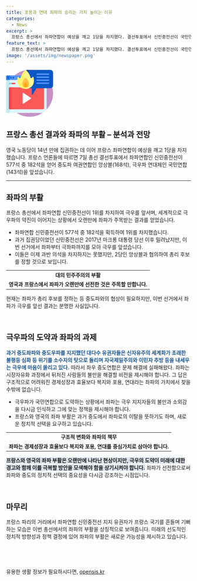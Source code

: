 ```yaml
---
title: 포용과 연대 좌파의 승리는 가치 높이는 이유
categories:
  - News
excerpt: >
  프랑스 총선에서 좌파연합이 예상을 깨고 1당을 차지했다. 결선투표에서 신민중전선이 국민연합과 앙상블을 앞섰으며, 좌파가 오랜만에 선전한 것은 주목할 만하다. 영국에서도 노동당이 집권하여 변화를 이끌고 있다. 두 나라에서 좌파의 선전은 극우파의 흐름에 반대하는 결과로 해석될 수 있다. 하지만 좌파는 구조적 어려움에 직면하여 뒤처진 사람들의 불만을 해결할 비전을 제시해야 한다.
feature_text: >
  프랑스 총선에서 좌파연합이 예상을 깨고 1당을 차지했다. 결선투표에서 신민중전선이 국민연합과 앙상블을 앞섰으며, 좌파가 오랜만에 선전한 것은 주목할 만하다. 영국에서도 노동당이 집권하여 변화를 이끌고 있다. 두 나라에서 좌파의 선전은 극우파의 흐름에 반대하는 결과로 해석될 수 있다. 하지만 좌파는 구조적 어려움에 직면하여 뒤처진 사람들의 불만을 해결할 비전을 제시해야 한다.
image: '/assets/img/newspaper.png'
---
```


<p><img src="/assets/img/news.png" alt="rentncar 속보" /></p>

<h2>프랑스 총선 결과와 좌파의 부활 – 분석과 전망</h2>

<p data-ke-size="size16">영국 노동당이 14년 만에 집권하는 데 이어 프랑스 좌파연합이 예상을 깨고 1당을 차지했습니다. 프랑스 언론들에 따르면 7일 총선 결선투표에서 좌파연합인 신민중전선이 577석 중 182석을 얻어 중도파 여권연합인 앙상블(168석), 극우파 연대체인 국민연합(143석)을 앞섰습니다.</p>

<hr>

<h2 data-ke-size="size26">좌파의 부활</h2>

<p data-ke-size="size16">프랑스 총선에서 좌파연합 신민중전선이 1위를 차지하여 극우를 앞서며, 세계적으로 극우파의 약진이 이어지는 상황에서 오랜만에 좌파가 주목받는 결과를 얻었습니다.</p>

<ul>
  <li>좌파연합 신민중전선이 577석 중 182석을 획득하여 1위를 차지했습니다.</li>
  <li>과거 집권당이었던 신민중전선은 2017년 마크롱 대통령 당선 이후 밀려났지만, 이번 선거에서 좌파부터 극좌파까지를 모아 극우를 앞섰습니다.</li>
  <li>이들은 이제 과반 의석을 차지하지는 못했지만, 2당인 앙상블과 협의하여 총리 후보를 정할 것으로 보입니다.</li>
</ul>

<table>
  <tr>
    <td style="text-align: center; height: 17px;"><b>대의 민주주의의 부활</b></td>
  </tr>
  <tr>
    <td style="text-align: center; height: 17px;"><b>영국과 프랑스에서 좌파가 오랜만에 선전한 것은 주목할 만합니다.</b></td>
  </tr>
</table>

<p data-ke-size="size16">현재는 좌파가 총리 후보를 정하는 등 중도파와의 협상이 필요하지만, 이번 선거에서 좌파가 극우를 앞선 결과는 분명한 사실입니다.</p>

<p data-ke-size="size16">&nbsp;</p>

<h2 data-ke-size="size26">극우파의 도약과 좌파의 과제</h2>

<p data-ke-size="size16"><b><span style="color: #1a5490;">과거 중도좌파와 중도우파를 지지했던 대다수 유권자들은 신자유주의 세계화가 초래한 불평등 심화 등 위기를 소수자의 탓으로 돌리며 자국제일주의와 이민자 추방 등을 내세우는 극우에 마음이 쏠리고 있다.</span></b> 따라서 좌우 중도연합은 문제 해결에 실패해왔다. 좌파는 시장자유화 과정에서 뒤처진 사람들의 불만을 해결할 비전을 제시해야 합니다. 그 답은 구조적으로 어려워진 경제성장과 효율보다 복지와 포용, 연대라는 좌파의 가치에서 찾을 수밖에 없습니다.</p>

<ul>
  <li>극우파가 국민연합으로 도약하는 상황에서 좌파는 극우 지지자들의 불만과 소외감을 다시금 인식하고 그에 맞는 정책을 제시해야 합니다.</li>
  <li>프랑스와 영국의 좌파 부활은 과거 중도에서 좌파로의 이탈을 뜻하기도 하며, 새로운 정치적 선택을 요구하고 있습니다.</li>
</ul>

<table>
  <tr>
    <td style="text-align: center; height: 17px;"><b>구조적 변화와 좌파의 책무</b></td>
  </tr>
  <tr>
    <td style="text-align: center; height: 17px;"><b>좌파는 경제성장과 효율보다 복지와 포용, 연대를 중심가치로 삼아야 합니다.</b></td>
  </tr>
</table>

<p data-ke-size="size16"><b><span style="background-color: #21538527;">프랑스와 영국의 좌파 부활은 오랜만에 나타난 현상이지만, 극우의 도약이 미래에 대한 경고와 함께 이를 극복할 방안을 모색해야 함을 상기시켜야 합니다.</span></b> 좌파가 선전함으로써 좌파와 중도의 정치적 선택의 중요성을 다시금 강조하는 시점입니다.</p>

<p data-ke-size="size16">&nbsp;</p>

<h2 data-ke-size="size26">마무리</h2>

<p data-ke-size="size16">프랑스 파리의 거리에서 좌파연합 신민중전선 지지 유권자가 프랑스 국기를 흔들며 기뻐하는 모습은 이번 총선에서의 좌파의 부활을 상징적으로 보여줍니다. 미래의 선도적인 정치적 방향성과 정책 결정에 있어 좌파의 부활은 새로운 가능성을 제시하고 있습니다.</p>

<p data-ke-size="size16">&nbsp;</p>

<p data-ke-size="size16">&nbsp;</p>
유용한 생활 정보가 필요하시다면, <a href="https://opensis.kr" rel="dofollow">opensis.kr</a>


